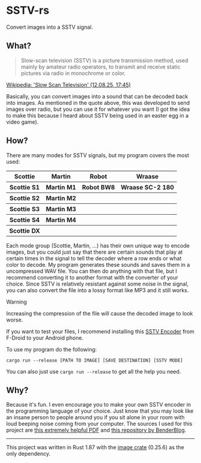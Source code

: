 # SSTV-rs
Convert images into a SSTV signal.

## What?
> Slow-scan television (SSTV) is a picture transmission method, used mainly by amateur radio operators, to transmit and receive static pictures via radio in monochrome or color.

<a href="https://en.wikipedia.org/wiki/Slow-scan_television">Wikipedia: 'Slow Scan Television' (12.08.25, 17:45)</a>

Basically, you can convert images into a sound that can be decoded back into images. As mentioned in the quote above, this was developed to send images over radio, but you can use it for whatever you want (I got the idea to make this because I heard about SSTV being used in an easter egg in a video game).

## How?
There are many modes for SSTV signals, but my program covers the most used:
<table>
  <tr>
    <th>Scottie</th>
    <th>Martin</th>
    <th>Robot</th>
    <th>Wraase</th>
  </tr>
  <tr>
    <th>Scottie S1</th>
    <th>Martin M1</th>
    <th>Robot BW8</th>
    <th>Wraase SC-2 180</th>
  </tr>
  <tr>
    <th>Scottie S2</th>
    <th>Martin M2</th>
    <th></th>
    <th></th>
  </tr>
  <tr>
    <th>Scottie S3</th>
    <th>Martin M3</th>
    <th></th>
    <th></th>
  </tr>
  <tr>
    <th>Scottie S4</th>
    <th>Martin M4</th>
    <th></th>
    <th></th>
  </tr>
  <tr>
    <th>Scottie DX</th>
    <th></th>
    <th></th>
    <th></th>
  </tr>
</table>

Each mode group (Scottie, Martin, ...) has their own unique way to encode images, but you could just say that there are certain sounds that play at certain times in the signal to tell the decoder where a row ends or what color to decode. My program generates these sounds and saves them in a uncompressed WAV file. You can then do anything with that file, but I recommend converting it to another format with the converter of your choice. Since SSTV is relatively resistant against some noise in the signal, you can also convert the file into a lossy format like MP3 and it still works.

> [!WARNING]
> Increasing the compression of the file will cause the decoded image to look worse.

If you want to test your files, I recommend installing this <a href="https://f-droid.org/packages/om.sstvencoder/">SSTV Encoder</a> from F-Droid to your Android phone.

To use my program do the following:

```
cargo run --release [PATH TO IMAGE] [SAVE DESTINATION] [SSTV MODE]
```

You can also just use ```cargo run --release``` to get all the help you need.

## Why?
Because it's fun. I even encourage you to make your own SSTV encoder in the programming language of your choice. Just know that you may look like an insane person to people around you if you sit alone in your room with loud beeping noise coming from your computer.
The sources I used for this project are <a href="https://www.sstv-handbook.com/">this extremely helpful PDF</a> and <a href="https://github.com/BenderBlog/rust-sstv">this repository by BenderBlog</a>.

<hr>

This project was written in Rust 1.87 with the <a href="https://crates.io/crates/image">image crate</a> (0.25.6) as the only dependency.
